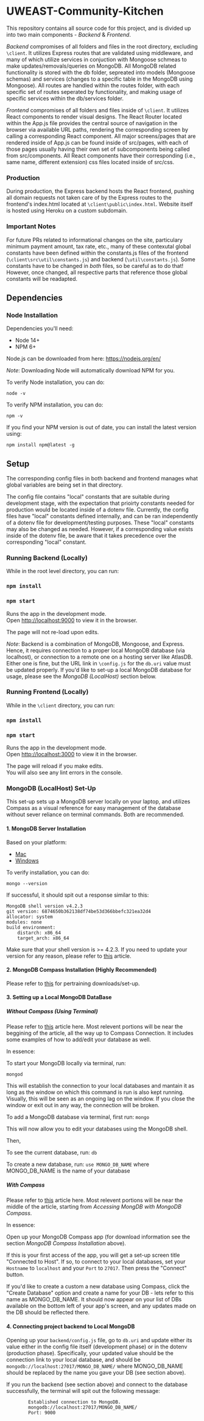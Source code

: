 # UWEAST-Community-Kitchen

This repository contains all source code for this project, and is divided up into two main components - _Backend_ & _Frontend_.

_Backend_ compromises of all folders and files in the root directory, excluding `\client`. It utilizes Express routes that are validated using middleware, and many of which utilize services in conjuction with Mongoose schmeas to make updates/removals/queries on MongoDB. All MongoDB related functionality is stored with the db folder, sepreated into models (Mongoose schemas) and services (changes to a specific table in the MongoDB using Mongoose). All routes are handled within the routes folder, with each specific set of routes seperated by functionality, and making usage of specific services within the db/services folder.

_Frontend_ compromises of all folders and files inside of `\client`. It utilizes React components to render visual designs. The React Router located within the App.js file provides the central source of navigation in the browser via available URL paths, rendering the corresponding screen by calling a corresponding React component. All major screens/pages that are rendered inside of App.js can be found inside of src/pages, with each of those pages usually having their own set of subcomponents being called from src/components. All React components have their corresponding (i.e., same name, different extension) css files located inside of src/css.

### Production

During production, the Express backend hosts the React frontend, pushing all domain requests not taken care of by
the Express routes to the frontend's index.html located at `\client\public\index.html`. Website itself is hosted using
Heroku on a custom subdomain.

### Important Notes

For future PRs related to informational changes on the site, particulary minimum payment amount, tax rate, etc., many
of these contexutal global constants have been defined within the constants.js files of the frontend (`\client\src\util\constants.js`) and backend (`\util\constants.js`). Some constants have to be changed in _both_ files, so
be careful as to do that! However, once changed, all respective parts that reference those global constants will be readapted.

## Dependencies

### Node Installation

Dependencies you'll need:

- Node 14+
- NPM 6+

Node.js can be downloaded from here: https://nodejs.org/en/

_Note_: Downloading Node will automatically download NPM for you.

To verify Node installation, you can do:

`node -v`

To verify NPM installation, you can do:

`npm -v`

If you find your NPM version is out of date, you can install the latest version using:

`npm install npm@latest -g`

## Setup

The corresponding config files in both backend and frontend manages what global variables are being set in that
directory.

The config file contains "local" constants that are suitable during development stage, with the expectation that
prioirty constants needed for production would be located inside of a dotenv file. Currently, the config files
have "local" constants defined internally, and can be ran independently of a dotenv file for development/testing
purposes. These "local" constants may also be changed as needed. However, if a corresponding value exists inside
of the dotenv file, be aware that it takes precedence over the corresponding "local" constant.

### Running Backend (Locally)

While in the root level directory, you can run:

### `npm install`

### `npm start`

Runs the app in the development mode.\
Open [http://localhost:9000](http://localhost:9000) to view it in the browser.

The page will not re-load upon edits.

_Note_: Backend is a combination of MongoDB, Mongoose, and Express. Hence, it requires connection to a proper local MongoDB
database (via localhost), or connection to a remote one on a hosting server like AtlasDB. Either one is fine, but
the URL link in `\config.js` for the `db.uri` value must be updated properly. If you'd like to set-up
a local MongoDB database for usage, please see the _MongoDB (LocalHost)_ section below.

### Running Frontend (Locally)

While in the `\client` directory, you can run:

### `npm install`

### `npm start`

Runs the app in the development mode.\
Open [http://localhost:3000](http://localhost:3000) to view it in the browser.

The page will reload if you make edits.\
You will also see any lint errors in the console.

### MongoDB (LocalHost) Set-Up

This set-up sets up a MongoDB server locally on your laptop, and utilizes Compass as a visual reference for easy
management of the database without sever reliance on terminal commands. Both are recommended.

#### 1. MongoDB Server Installation

Based on your platform:

- [Mac](https://zellwk.com/blog/install-mongodb/)
- [Windows](https://medium.com/@LondonAppBrewery/how-to-download-install-mongodb-on-windows-4ee4b3493514)

To verify installation, you can do:

`mongo --version`

If successful, it should spit out a response similar to this:

    MongoDB shell version v4.2.3
    git version: 6874650b362138df74be53d366bbefc321ea32d4
    allocator: system
    modules: none
    build environment:
        distarch: x86_64
        target_arch: x86_64

Make sure that your shell version is >= 4.2.3. If you need to update your version for any reason, please refer to
[this](https://docs.mongodb.com/manual/tutorial/upgrade-revision/) article.

#### 2. MongoDB Compass Installation (Highly Recommended)

Please refer to [this](https://docs.mongodb.com/compass/master/install) for pertraining downloads/set-up.

#### 3. Setting up a Local MongoDB DataBase

##### Without Compass (Using Terminal)

Please refer to [this](https://zellwk.com/blog/local-mongodb/) article here. Most relevent portions will be near the beggining
of the article, all the way up to Compass Connection. It includes some examples of how to add/edit your database as well.

In essence:

To start your MongoDB locally via terminal, run:

`mongod`

This will establish the connection to your local databases and mantain it as long as the window on which this command is
run is also kept running. Visually, this will be seen as an ongoing lag on the window. If you close the window or exit out in any way, the connection will be broken.

To add a MongoDB database via terminal, first run:
`mongo`

This will now allow you to edit your databases using the MongoDB shell.

Then,

To see the current database, run:
`db`

To create a new database, run:
`use MONGO_DB_NAME`
where MONGO_DB_NAME is the name of your database

##### With Compass

Please refer to [this](https://zellwk.com/blog/local-mongodb/) article here. Most relevent portions will be near the middle
of the article, starting from _Accessing MongDB with MongoDB Compass_.

In essence:

Open up your MongoDB Compass app (for download information see the section _MongoDB Compass Installation_ above).

If this is your first access of the app, you will get a set-up screen title "Connected to Host". If so, to connect to your
local databases, set your `Hostname` to `localhost` and your `Port` to `27017`. Then press the "Connect" button.

If you'd like to create a custom a new database using Compass, click the "Create Database" option and create a
name for your DB - lets refer to this name as MONGO_DB_NAME. It should now appear on your list of DBs available on the bottom left of your app's screen, and any updates made on the DB should be reflected there.

#### 4. Connecting project backend to Local MongoDB

Opening up your `backend/config.js` file, go to `db.uri` and update either its value either in the config file itself
(development phase) or in the dotenv (production phase). Specifically, your updated value should be the connection link
to your local database, and should be `mongodb://localhost:27017/MONGO_DB_NAME/` where MONGO_DB_NAME should be replaced
by the name you gave your DB (see section above).

If you run the backend (see section above) and connect to the database successfully, the terminal will
spit out the following message:

            Established connection to MongoDB.
            mongodb://localhost:27017/MONGO_DB_NAME/
            Port: 9000
